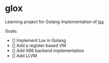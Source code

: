 # glox

Learning project for Golang implementation of [lox](https://craftinginterpreters.com/a-bytecode-virtual-machine.html) 

Goals:

- [] Implement Lox in Golang
- [] Add a register based VM
- [] Add X86 backend implementation 
- [] Add LLVM 